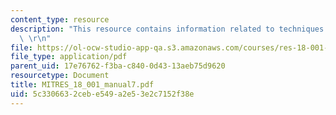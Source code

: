 ```yaml
---
content_type: resource
description: "This resource contains information related to techniques of integration.\
  \ \r\n"
file: https://ol-ocw-studio-app-qa.s3.amazonaws.com/courses/res-18-001-calculus-online-textbook-spring-2005/5c3306632cebe549a2e53e2c7152f38e_MITRES_18_001_manual7.pdf
file_type: application/pdf
parent_uid: 17e76762-f3ba-c840-0d43-13aeb75d9620
resourcetype: Document
title: MITRES_18_001_manual7.pdf
uid: 5c330663-2ceb-e549-a2e5-3e2c7152f38e
---
```


